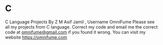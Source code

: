 # C
C Language Projects By Z M Asif Jamil , Username OmniFume
Please see all my projects from C language. Correct my code and email me the correct code at omnifume@gmail.com if you found it wrong. You can visit my website https://omnifume.com
